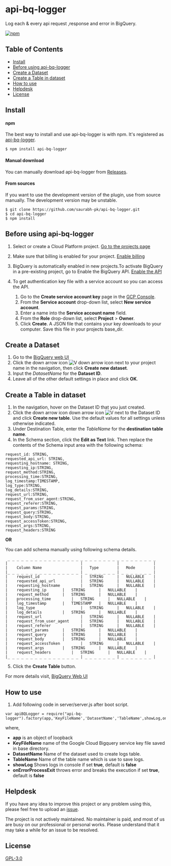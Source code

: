 
# api-bq-logger

Log each & every api request ,response and error in BigQuery.

[![npm](https://img.shields.io/npm/v/api-bq-logger.svg)](https://www.npmjs.com/package/api-bq-logger)

## Table of Contents

* [Install](#install)
* [Before using api-bq-logger](#before-using-api-bq-logger)
* [Create a Dataset](#create-a-dataset)
* [Create a Table in dataset](#create-a-table-in-dataset)
* [How to use](#how-to-use)
* [Helpdesk](#helpdesk)
* [License](#license)

## Install

#### npm

The best way to install and use api-bq-logger is with npm. It's registered
as [api-bq-logger](https://www.npmjs.com/package/api-bq-logger).

```
$ npm install api-bq-logger
```

#### Manual download

You can manually download api-bq-logger
from [Releases](https://github.com/saurabh-pk/api-bq-logger/releases).

#### From sources

If you want to use the development version of the plugin, use from source
manually. The development version may be unstable.

```
$ git clone https://github.com/saurabh-pk/api-bq-logger.git
$ cd api-bq-logger
$ npm install
```

## Before using api-bq-logger

1.  Select or create a Cloud Platform project.
    [Go to the projects page][projects]

1.  Make sure that billing is enabled for your project.
    [Enable billing][billing]

1.  BigQuery is automatically enabled in new projects.To activate BigQuery in a pre-existing project, go to Enable the BigQuery API.
    [Enable the API][enable_api]

1. To get authentication key file with a service account so you can access the API.
    1. Go to the **Create service account key** page in the [GCP Console](https://console.cloud.google.com/apis/credentials/serviceaccountkey).
     1.  From the  **Service account**  drop-down list, select  **New service account**.
     2.  Enter a name into the  **Service account name**  field.
     3. From the **Role** drop-down list, select **Project** > **Owner**.
     4.  Click  **Create**. A JSON file that contains your key downloads to your computer. Save this file in your projects base_dir.

[projects]:https://console.cloud.google.com/cloud-resource-manager
[billing]: https://cloud.google.com/billing/docs/how-to/modify-project
[enable_api]: https://console.cloud.google.com/flows/enableapi?apiid=bigquery-json.googleapis.com
[auth]: https://cloud.google.com/docs/authentication/getting-started

    

## Create a Dataset

1. Go to the [BigQuery web UI](https://bigquery.cloud.google.com/)
1. Click the down arrow icon ![V](https://cloud.google.com/bigquery/images/icon-down-arrow.png) down arrow icon next to your project name in the navigation, then click **Create new dataset**.
1. Input the *DatasetName* for the **Dataset ID**.
1. Leave all of the other default settings in place and click **OK**.

## Create a Table in dataset

1. In the navigation, hover on the Dataset ID that you just created.
1. Click the down arrow icon down arrow icon ![V](https://cloud.google.com/bigquery/images/icon-down-arrow.png) next to the Dataset ID and click **Create new table**. Use the default values for all settings unless otherwise indicated.
1. Under Destination Table, enter the *TableName* for the **destination table name**.
1. In the Schema section, click the **Edit as Text** link. Then replace the contents of the Schema input area with the following schema:
```
request_id: STRING,
requested_api_url: STRING,
requesting_hostname: STRING,
requesting_ip:STRING,
request_method:STRING,
processing_time:STRING,
log_timestamp:TIMESTAMP,
log_type:STRING,
log_details:STRING, 
request_url:STRING,
request_from_user_agent:STRING,
request_referer:STRING,
request_params:STRING,
request_query:STRING,
request_body:STRING,
request_accessToken:STRING,
request_args:STRING,
request_headers:STRING    
```
**OR**

You can add schema manually using following schema details.
```
 _ _ _ _ _ _ _ _ _ _ _ _ _ _ _ _ _ _ _ _ _ _ _ _ _ _ _ _ _ _ _ _ _
|                                |               |               |
|    Column Name                 |   Type        |   Mode        |
|_ _ _ _ _ _ _ _ _ _ _ _ _ _ _ _ | _ _ _ _ _ _ _ | _ _ _ _ _ _ _ |
|    request_id                  |   STRING      |   NULLABLE    |
|    requested_api_url           |   STRING      |   NULLABLE    |
|    requesting_hostname         |   STRING      |   NULLABLE    |
|    requesting_ip		 |   STRING      |   NULLABLE    |
|    request_method		 |   STRING      |   NULLABLE    |
|    processing_time		 |   STRING      |   NULLABLE    |
|    log_timestamp		 |   TIMESTAMP   |   NULLABLE    |
|    log_type                    |   STRING      |   NULLABLE    |
|    log_details		 |   STRING      |   NULLABLE    |
|    request_url                 |   STRING      |   NULLABLE    |
|    request_from_user_agent	 |   STRING      |   NULLABLE    |
|    request_referer             |   STRING      |   NULLABLE    |
|    request_params		 |   STRING      |   NULLABLE    |
|    request_query		 |   STRING      |   NULLABLE    |
|    request_body		 |   STRING      |   NULLABLE    |
|    request_accessToken         |   STRING      |   NULLABLE    |
|    request_args		 |   STRING      |   NULLABLE    |
|    request_headers		 |   STRING      |   NULLABLE    |
|_ _ _ _ _ _ _ _ _ _ _ _ _ _ _ _ | _ _ _ _ _ _ _ | _ _ _ _ _ _ _ |
```

5. Click the **Create Table** button.

For more details visit,
[BigQuery Web UI](https://cloud.google.com/bigquery/bigquery-web-ui)

## How to use
  
1. Add following code in server/server.js after boot script.

```    
var apiBQLogger = require("api-bq- logger").factory(app,'KeyFileName','DatasetName','TableName',showLog,onErrorProcessExit);
```
where,
* **app** is an object of loopback
* **KeyFileName** name of the Google Cloud Bigquery service key file saved in base directory.
 * **DatasetName** Name of the dataset used to create logs table.
 * **TableName** Name of the table name which is use to save logs.
 * **showLog** Shows logs in console if set **true**, default is **false**
* **onErrorProcessExit** throws error and breaks the execution if set **true**, default is **false**

## Helpdesk

If you have any idea to improve this project or any problem using this, please
feel free to upload an [issue](https://github.com/saurabh-pk/api-bq-logger/issues).

The project is not actively maintained. No maintainer is paid, and most of
us are busy on our professional or personal works. Please understand that it may
take a while for an issue to be resolved.

## License

[GPL-3.0](LICENSE)

